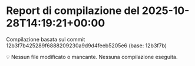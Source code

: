 # Report di compilazione del 2025-10-28T14:19:21+00:00

Compilazione basata sul commit 12b3f7b425289f6888209230a9d9d4feeb5205e6 (base: 12b3f7b)

💡 Nessun file modificato o mancante. Nessuna compilazione eseguita.
